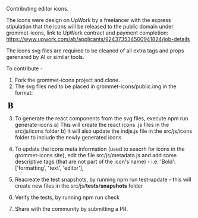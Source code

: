 Contributing editor icons.

The icons were design on UpWork by a freelancer with the express stipulation that the icons will be released to the 
public domain under grommet-icons, link to UpWork contract and payment completion: https://www.upwork.com/ab/applicants/924373534500941824/job-details

The icons svg files are required to be cleaned of all extra tags and props gerenared by AI or similar tools.

To contribute - 
1. Fork the grommet-icons project and clone.
2. The svg files ned to be placed in grommet-icons/public.img in the format:

<svg xmlns="http://www.w3.org/2000/svg" width="24" height="24" viewBox="0 0 24 24">
  <path d='M14,11.57a7.93,7.93,0,0,1,3.11,1.25,3.32,3.32,0,0,1,1.28,2.71A3.58,3.58,0,0,1,17,18.42a7.9,7.9,0,0,1-5,1.39H4.07v-.42a3.57,3.57,0,0,0,1.46-.2,1.17,1.17,0,0,0,.54-.52,4.75,4.75,0,0,0,.15-1.58V7A4.81,4.81,0,0,0,6.07,5.4a1.13,1.13,0,0,0-.54-.52,3.67,3.67,0,0,0-1.46-.2V4.26h7.45a10.57,10.57,0,0,1,3.78.48,3.94,3.94,0,0,1,1.75,1.42,3.52,3.52,0,0,1,.64,2,2.86,2.86,0,0,1-.81,2A5.84,5.84,0,0,1,14,11.57Zm-4.17.58v5.56a1.27,1.27,0,0,0,.32.93,1.27,1.27,0,0,0,.93.31,3.57,3.57,0,0,0,1.69-.41A2.79,2.79,0,0,0,14,17.37a3.61,3.61,0,0,0,.41-1.73,3.81,3.81,0,0,0-.5-2,2.72,2.72,0,0,0-1.39-1.21A7.52,7.52,0,0,0,9.85,12.15Zm0-.89a5.92,5.92,0,0,0,2.4-.37,2.73,2.73,0,0,0,1.19-1,3.17,3.17,0,0,0,.41-1.7,3.18,3.18,0,0,0-.41-1.69,2.59,2.59,0,0,0-1.16-1,6.2,6.2,0,0,0-2.43-.33Z' />
</svg>

3. To generate the react components from the svg files, execute npm run generate-icons
  a) This will create the react icons .js files in the src/js/icons folder
  b) It will also update the indje.js file in the src/js/icons folder to include the newly generated icons
  
4. To update the icons meta information (used to seacrh for icons in the grommet-icons site), edit the file src/js/metadata.js
and add some descriptive tags (that are not part of the icon's name) - i.e. 
'Bold': ['formatting', 'text', 'editor'],

5. Reacreate the test snapshots, by running npm run test-update - this will create new files in the src/js/__tests__/__snapshots__ folder

6. Verify the tests, by running npm run check

7. Share with the community by submitting a PR.


